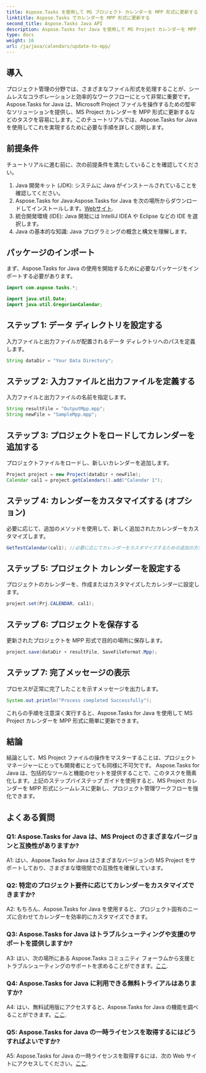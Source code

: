 ```yaml
---
title: Aspose.Tasks を使用して MS プロジェクト カレンダーを MPP 形式に更新する
linktitle: Aspose.Tasks でカレンダーを MPP 形式に更新する
second_title: Aspose.Tasks Java API
description: Aspose.Tasks for Java を使用して MS Project カレンダーを MPP 形式に簡単に更新する方法を学びます。
type: docs
weight: 16
url: /ja/java/calendars/update-to-mpp/
---
```

## 導入

プロジェクト管理の分野では、さまざまなファイル形式を処理することが、シームレスなコラボレーションと効率的なワークフローにとって非常に重要です。 Aspose.Tasks for Java は、Microsoft Project ファイルを操作するための堅牢なソリューションを提供し、MS Project カレンダーを MPP 形式に更新するなどのタスクを容易にします。このチュートリアルでは、Aspose.Tasks for Java を使用してこれを実現するために必要な手順を詳しく説明します。

## 前提条件

チュートリアルに進む前に、次の前提条件を満たしていることを確認してください。

1. Java 開発キット (JDK): システムに Java がインストールされていることを確認してください。
2.  Aspose.Tasks for Java:Aspose.Tasks for Java を次の場所からダウンロードしてインストールします。[Webサイト](https://releases.aspose.com/tasks/java/).
3. 統合開発環境 (IDE): Java 開発には IntelliJ IDEA や Eclipse などの IDE を選択します。
4. Java の基本的な知識: Java プログラミングの概念と構文を理解します。

## パッケージのインポート

まず、Aspose.Tasks for Java の使用を開始するために必要なパッケージをインポートする必要があります。

```java
import com.aspose.tasks.*;

import java.util.Date;
import java.util.GregorianCalendar;
```

## ステップ 1: データ ディレクトリを設定する

入力ファイルと出力ファイルが配置されるデータ ディレクトリへのパスを定義します。

```java
String dataDir = "Your Data Directory";
```

## ステップ 2: 入力ファイルと出力ファイルを定義する

入力ファイルと出力ファイルの名前を指定します。

```java
String resultFile = "OutputMpp.mpp";
String newFile = "SampleMpp.mpp";
```

## ステップ 3: プロジェクトをロードしてカレンダーを追加する

プロジェクトファイルをロードし、新しいカレンダーを追加します。

```java
Project project = new Project(dataDir + newFile);
Calendar cal1 = project.getCalendars().add("Calendar 1");
```

## ステップ 4: カレンダーをカスタマイズする (オプション)

必要に応じて、追加のメソッドを使用して、新しく追加されたカレンダーをカスタマイズします。

```java
GetTestCalendar(cal1); //必要に応じてカレンダーをカスタマイズするための追加の方法
```

## ステップ 5: プロジェクト カレンダーを設定する

プロジェクトのカレンダーを、作成またはカスタマイズしたカレンダーに設定します。

```java
project.set(Prj.CALENDAR, cal1);
```

## ステップ 6: プロジェクトを保存する

更新されたプロジェクトを MPP 形式で目的の場所に保存します。

```java
project.save(dataDir + resultFile, SaveFileFormat.Mpp);
```

## ステップ 7: 完了メッセージの表示

プロセスが正常に完了したことを示すメッセージを出力します。

```java
System.out.println("Process completed Successfully");
```

これらの手順を注意深く実行すると、Aspose.Tasks for Java を使用して MS Project カレンダーを MPP 形式に簡単に更新できます。

## 結論

結論として、MS Project ファイルの操作をマスターすることは、プロジェクト マネージャーにとっても開発者にとっても同様に不可欠です。 Aspose.Tasks for Java は、包括的なツールと機能のセットを提供することで、このタスクを簡素化します。上記のステップバイステップ ガイドを使用すると、MS Project カレンダーを MPP 形式にシームレスに更新し、プロジェクト管理ワークフローを強化できます。

## よくある質問

### Q1: Aspose.Tasks for Java は、MS Project のさまざまなバージョンと互換性がありますか?

A1: はい、Aspose.Tasks for Java はさまざまなバージョンの MS Project をサポートしており、さまざまな環境間での互換性を確保しています。

### Q2: 特定のプロジェクト要件に応じてカレンダーをカスタマイズできますか?

A2: もちろん、Aspose.Tasks for Java を使用すると、プロジェクト固有のニーズに合わせてカレンダーを効率的にカスタマイズできます。

### Q3: Aspose.Tasks for Java はトラブルシューティングや支援のサポートを提供しますか?

 A3: はい、次の場所にある Aspose.Tasks コミュニティ フォーラムから支援とトラブルシューティングのサポートを求めることができます。[ここ](https://forum.aspose.com/c/tasks/15).

### Q4: Aspose.Tasks for Java に利用できる無料トライアルはありますか?

 A4: はい、無料試用版にアクセスすると、Aspose.Tasks for Java の機能を調べることができます。[ここ](https://releases.aspose.com/).

### Q5: Aspose.Tasks for Java の一時ライセンスを取得するにはどうすればよいですか?

 A5: Aspose.Tasks for Java の一時ライセンスを取得するには、次の Web サイトにアクセスしてください。[ここ](https://purchase.aspose.com/temporary-license/).